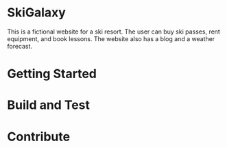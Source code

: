 # SkiGalaxy 
This is a fictional website for a ski resort. The user can buy ski passes, rent equipment, and book lessons. The website also has a blog and a weather forecast.

# Getting Started

# Build and Test

# Contribute